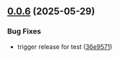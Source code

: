 ## [0.0.6](https://github.com/variablesoftware/vs-brand-utils/compare/v0.0.5...v0.0.6) (2025-05-29)


### Bug Fixes

* trigger release for test ([36e9571](https://github.com/variablesoftware/vs-brand-utils/commit/36e9571fd51c9591a18df34404cb2f783f011f2d))
